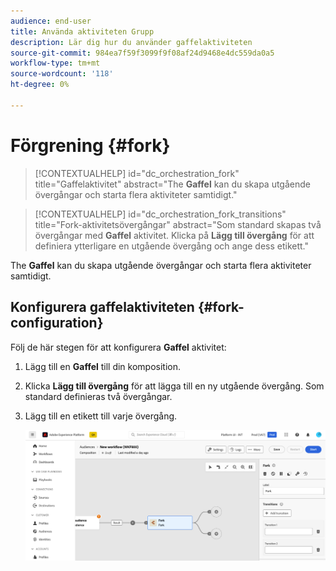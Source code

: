 ```yaml
---
audience: end-user
title: Använda aktiviteten Grupp
description: Lär dig hur du använder gaffelaktiviteten
source-git-commit: 984ea7f59f3099f9f08af24d9468e4dc559da0a5
workflow-type: tm+mt
source-wordcount: '118'
ht-degree: 0%

---
```



# Förgrening {#fork}

>[!CONTEXTUALHELP]
>id="dc_orchestration_fork"
>title="Gaffelaktivitet"
>abstract="The **Gaffel** kan du skapa utgående övergångar och starta flera aktiviteter samtidigt."

>[!CONTEXTUALHELP]
>id="dc_orchestration_fork_transitions"
>title="Fork-aktivitetsövergångar"
>abstract="Som standard skapas två övergångar med **Gaffel** aktivitet. Klicka på **Lägg till övergång** för att definiera ytterligare en utgående övergång och ange dess etikett."

The **Gaffel** kan du skapa utgående övergångar och starta flera aktiviteter samtidigt.

## Konfigurera gaffelaktiviteten {#fork-configuration}

Följ de här stegen för att konfigurera **Gaffel** aktivitet:

1. Lägg till en **Gaffel** till din komposition.
1. Klicka **Lägg till övergång** för att lägga till en ny utgående övergång. Som standard definieras två övergångar.
1. Lägg till en etikett till varje övergång.

   ![](../assets/fork.png)
